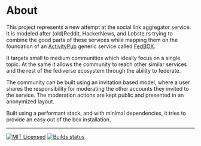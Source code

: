 # About

This project represents a new attempt at the social link aggregator service. It is modeled after (old)Reddit, HackerNews, and Lobste.rs trying to combine the good parts of these services while mapping them on the foundation of an [ActivityPub](https://www.w3.org/TR/activitypub) generic service called [FedBOX](https://github.com/go-ap/fedbox).

It targets small to medium communities which ideally focus on a single topic. At the same it allows the community to reach other similar services and the rest of the fediverse ecosystem through the ability to federate.

The community can be built using an invitation based model, where a user shares the responsibility for moderating the other accounts they invited to the service. The moderation actions are kept public and presented in an anonymized layout.

Built using a performant stack, and with minimal dependencies, it tries to provide an easy out of the box installation.

___

[![MIT Licensed](https://img.shields.io/github/license/mariusor/go-littr.svg)](https://git.sr.ht/~mariusor/brutalinks/blob/master/LICENSE)
[![Builds status](https://builds.sr.ht/~mariusor/go-littr.svg)](https://builds.sr.ht/~mariusor/go-littr)
